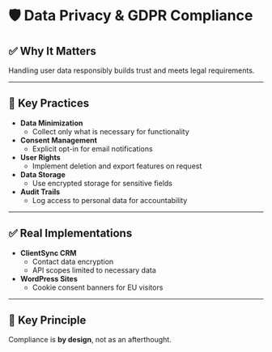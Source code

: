 # 🛡 Data Privacy & GDPR Compliance

## ✅ Why It Matters
Handling user data responsibly builds trust and meets legal requirements.

---

## 🔧 Key Practices
- **Data Minimization**
    - Collect only what is necessary for functionality
- **Consent Management**
    - Explicit opt-in for email notifications
- **User Rights**
    - Implement deletion and export features on request
- **Data Storage**
    - Use encrypted storage for sensitive fields
- **Audit Trails**
    - Log access to personal data for accountability

---

## ✅ Real Implementations
- **ClientSync CRM**
    - Contact data encryption
    - API scopes limited to necessary data
- **WordPress Sites**
    - Cookie consent banners for EU visitors

---

## 🧠 Key Principle
Compliance is **by design**, not as an afterthought.
